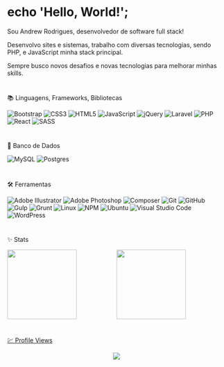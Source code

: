 # echo 'Hello, World!';

Sou Andrew Rodrigues, desenvolvedor de software full stack!

Desenvolvo sites e sistemas, trabalho com diversas tecnologias, sendo PHP, e JavaScript minha stack principal.

Sempre busco novos desafios e novas tecnologias para melhorar minhas skills.

#
📚 Linguagens, Frameworks, Bibliotecas

![Bootstrap](https://img.shields.io/badge/Bootstrap-2b2b2b.svg?style=flat&logo=bootstrap&logoColor=8713f4)
![CSS3](https://img.shields.io/badge/CSS3-2b2b2b.svg?style=flat&logo=css3&logoColor=264de4)
![HTML5](https://img.shields.io/badge/HTML5-2b2b2b.svg?style=flat&logo=html5&logoColor=e54c21)
![JavaScript](https://img.shields.io/badge/JavaScript-2b2b2b.svg?style=flat&logo=javascript&logoColor=#2b2b2b)
![jQuery](https://img.shields.io/badge/jQuery-2b2b2b.svg?style=flat&logo=jquery&logoColor=1169ae)
![Laravel](https://img.shields.io/badge/Laravel-2b2b2b.svg?style=flat&logo=laravel&logoColor=FF2D20)
![PHP](https://img.shields.io/badge/PHP-2b2b2b.svg?style=flat&logo=php&logoColor=#464b8a)
![React](https://img.shields.io/badge/React-2b2b2b.svg?style=flat&logo=react&logoColor=61DAFB)
![SASS](https://img.shields.io/badge/Sass-2b2b2b.svg?style=flat&logo=SASS&logoColor=#cd6799)

#
💾 Banco de Dados

![MySQL](https://img.shields.io/badge/MySQL-2b2b2b.svg?style=flat&logo=mysql&logoColor=1e4c68)
![Postgres](https://img.shields.io/badge/PostgreSQL-2b2b2b.svg?style=flat&logo=postgresql&logoColor=2f6792)

#
🛠️ Ferramentas

![Adobe Illustrator](https://img.shields.io/badge/Adobe%20Illustrator-2b2b2b.svg?style=flat&logo=adobe%20illustrator&logoColor=ff9a00)
![Adobe Photoshop](https://img.shields.io/badge/Adobe%20Photoshop-2b2b2b.svg?style=flat&logo=adobe%20photoshop&logoColor=31a8ff)
![Composer](https://img.shields.io/badge/Composer-2b2b2b.svg?style=flat&logo=Composer&logoColor=white)
![Git](https://img.shields.io/badge/GIT-2b2b2b.svg?style=flat&logo=git&logoColor=F05032)
![GitHub](https://img.shields.io/badge/GitHub-2b2b2b.svg?style=flat&logo=github&logoColor=white)
![Gulp](https://img.shields.io/badge/Gulp-2b2b2b.svg?style=flat&logo=gulp&logoColor=CF4647)
![Grunt](https://img.shields.io/badge/Grunt-2b2b2b.svg?style=flat&logo=grunt&logoColor=FAA918)
![Linux](https://img.shields.io/badge/Linux-2b2b2b?style=flat&logo=linux&logoColor=FCC624)
![NPM](https://img.shields.io/badge/NPM-2b2b2b.svg?style=flat&logo=npm&logoColor=CB3837)
![Ubuntu](https://img.shields.io/badge/Ubuntu-2b2b2b?style=flat&logo=ubuntu&logoColor=E95420)
![Visual Studio Code](https://img.shields.io/badge/Visual%20Studio%20Code-2b2b2b.svg?style=flat&logo=visual-studio-code&logoColor=007ACC)
![WordPress](https://img.shields.io/badge/WordPress-2b2b2b.svg?style=flat&logo=WordPress&logoColor=21759B)

#
✨ Stats

<div align="center">
  <a href="https://github.com/andrewrdev">
  <img height="160em" style="float:left;" src="https://github-readme-stats.vercel.app/api?username=andrewrdev&show_icons=true&theme=react&include_all_commits=true&count_private=true"/>
  <img height="160em" src="https://github-readme-stats.vercel.app/api/top-langs/?username=andrewrdev&hide=hack,shell&layout=compact&langs_count=7&theme=react"/>
</div>
  
# 
💹 Profile Views
    
<div align="center">  
     <img alingn="center" src="https://profile-counter.glitch.me/andrewrdev/count.svg" />
</div>
